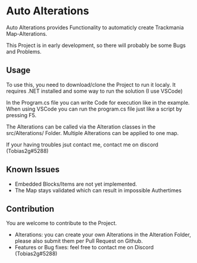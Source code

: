 # Auto Alterations
Auto Alterations provides Functionality to automaticly create Trackmania Map-Alterations.

This Project is in early development, so there will probably be some Bugs and Problems.
## Usage
To use this, you need to download/clone the Project to run it localy.
It requires .NET installed and some way to run the solution (I use VSCode)

In the Program.cs file you can write Code for execution like in the example.
When using VSCode you can run the program.cs file just like a script by pressing F5.

The Alterations can be called via the Alteration classes in the src/Alterations/ Folder.
Multiple Alterations can be applied to one map.

If your having troubles jsut contact me, contact me on discord (Tobias2g#5288)
## Known Issues
- Embedded Blocks/Items are not yet implemented.
- The Map stays validated which can result in impossible Authertimes
## Contribution
You are welcome to contribute to the Project.
- Alterations: you can create your own Alterations in the Alteration Folder, please also submit them per Pull Request on Github.
- Features or Bug fixes: feel free to contact me on Discord (Tobias2g#5288)
